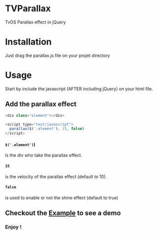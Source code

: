 # TVParallax
TvOS Parallax effect in jQuery

# Installation
Just drag the parallax.js file on your projet directory

# Usage
Start by include the javascript (AFTER including jQuery) on your html file.

## Add the parallax effect

```javascript
<div class="element"></div>

<script type="text/javascript">
  parallax($('.element'), 15, false)
</script>
```

#### `$('.element')`) 
is the div who take the parallax effect.

#### `15`
is the velocity of the parallax effect (default to 10).

#### `false`
is used to enable or not the shine effect (default to true) 

## Checkout the [Example](Example) to see a demo

### Enjoy !
